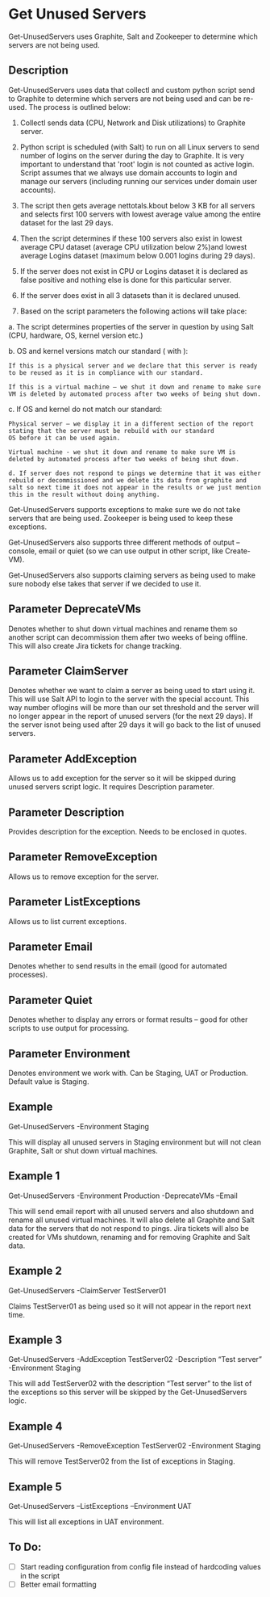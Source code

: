 # Get Unused Servers

Get-UnusedServers uses Graphite, Salt and Zookeeper to determine which servers are not being used.

## Description

Get-UnusedServers uses data that collectl and custom python script send to Graphite to determine which servers are not being 
used and can be re-used. The process is outlined below:

1. Collectl sends data (CPU, Network and Disk utilizations) to Graphite server.

2. Python script is scheduled (with Salt) to run on all Linux servers to send number of logins on the server during the day to Graphite. It is very important to understand that 'root' login is not counted as active login. Script assumes that we always use domain accounts to login and manage our servers (including running our services under domain user accounts).

3. The script then gets average nettotals.kbout below 3 KB for all servers and selects first 100 servers with lowest average value among the entire dataset for the last 29 days.

4. Then the script determines if these 100 servers also exist in lowest average CPU dataset (average CPU utilization below 2%)and lowest average Logins dataset (maximum below 0.001 logins during 29 days).

5. If the server does not exist in CPU or Logins dataset it is declared as false positive and nothing else is done for this particular server.

6. If the server does exist in all 3 datasets than it is declared unused.

7. Based on the script parameters the following actions will take place:

  a. The script determines properties of the server in question by using Salt (CPU, hardware, OS, kernel version etc.)

  b. OS and kernel versions match our standard (<your linux version> with <your kernel>):

    If this is a physical server and we declare that this server is ready to be reused as it is in compliance with our standard.

    If this is a virtual machine – we shut it down and rename to make sure VM is deleted by automated process after two weeks of being shut down.

  c. If OS and kernel do not match our standard:

    Physical server – we display it in a different section of the report stating that the server must be rebuild with our standard 
    OS before it can be used again.

    Virtual machine - we shut it down and rename to make sure VM is deleted by automated process after two weeks of being shut down.

    d. If server does not respond to pings we determine that it was either rebuild or decommissioned and we delete its data from graphite and salt so next time it does not appear in the results or we just mention this in the result without doing anything.

Get-UnusedServers supports exceptions to make sure we do not take servers that are being used. Zookeeper is being used to keep these exceptions.

Get-UnusedServers also supports three different methods of output – console, email or quiet (so we can use output in other script, like Create-VM).

Get-UnusedServers also supports claiming servers as being used to make sure nobody else takes that server if we decided to use it.

## Parameter DeprecateVMs

Denotes whether to shut down virtual machines and rename them so another script can decommission them after two weeks of being offline.
This will also create Jira tickets for change tracking.

## Parameter ClaimServer

Denotes whether we want to claim a server as being used to start using it. This will use Salt API to login to the server with the special account. This way number oflogins will be more than our set threshold and the server will no longer appear in the report of unused servers (for the next 29 days). If the server isnot being used after 29 days it will go back to the list of unused servers.

## Parameter AddException

Allows us to add exception for the server so it will be skipped during unused servers script logic. It requires Description parameter.

## Parameter Description

Provides description for the exception. Needs to be enclosed in quotes.

## Parameter RemoveException

Allows us to remove exception for the server.

## Parameter ListExceptions

Allows us to list current exceptions.

## Parameter Email

Denotes whether to send results in the email (good for automated processes). 

## Parameter Quiet

Denotes whether to display any errors or format results – good for other scripts to use output for processing.

## Parameter Environment

Denotes environment we work with. Can be Staging, UAT or Production. Default value is Staging.

## Example

Get-UnusedServers -Environment Staging

This will display all unused servers in Staging environment but will not clean Graphite, Salt or shut down virtual machines.

## Example 1

Get-UnusedServers -Environment Production -DeprecateVMs –Email

This will send email report with all unused servers and also shutdown and rename all unused virtual machines. 
It will also delete all Graphite and Salt data for the servers that do not respond to pings.
Jira tickets will also be created for VMs shutdown, renaming and for removing Graphite and Salt data.

## Example 2

Get-UnusedServers -ClaimServer TestServer01

Claims TestServer01 as being used so it will not appear in the report next time.

## Example 3

Get-UnusedServers -AddException TestServer02 -Description “Test server” -Environment Staging

This will add TestServer02 with the description “Test server” to the list of the exceptions so this server will be skipped by the Get-UnusedServers logic.

## Example 4

Get-UnusedServers -RemoveException TestServer02 -Environment Staging

This will remove TestServer02 from the list of exceptions in Staging.

## Example 5

Get-UnusedServers –ListExceptions –Environment UAT

This will list all exceptions in UAT environment.

## To Do:

- [ ] Start reading configuration from config file instead of hardcoding values in the script
- [ ] Better email formatting
